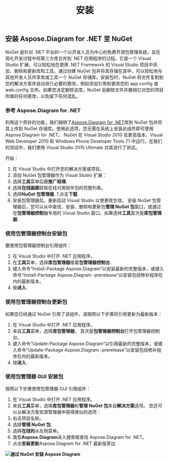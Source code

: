 ﻿---
title: 安装
type: docs
weight: 40
url: /zh/net/installation/
description: 本页介绍如何使用 Aspose.Diagram 库创建新的 visio。
---
## **安装 Aspose.Diagram for .NET 至 NuGet**
NuGet 是针对 .NET 平台的一个以开发人员为中心的免费开源包管理系统，旨在简化开发过程中将第三方库合并到 .NET 应用程序的过程。它是一个 Visual Studio 扩展，可以轻松地在使用 .NET Framework 的 Visual Studio 项目中添加、删除和更新库和工具。通过创建 NuGet 包并将其存储在其中，可以轻松地与其他开发人员共享库或工具一个 NuGet 存储库。安装包时，NuGet 将文件复制到您的解决方案并自动进行必要的更改，例如添加引用和更改您的 app.config 或 web.config 文件。如果您决定删除该库，NuGet 会删除文件并撤销它对您的项目所做的任何更改，以免留下任何混乱。
### **参考 Aspose.Diagram for .NET**
利用这个奇妙的功能，我们捆绑了[Aspose.Diagram for .NET](https://www.nuget.org/packages/Aspose.Diagram)库到 NuGet 包并将其上传到 NuGet 存储库。使用此选项，您无需在系统上安装此组件即可使用 Aspose.Diagram for .NET。 NuGet 在 Visual Studio 2010 及更高版本、Visual Web Developer 2010 和 Windows Phone Developer Tools 7.1 中运行。在我们的测试中，我们使用 Visual Studio 2015 Ultimate 对其进行了测试。

开始：

1. 在 Visual Studio 中打开您的解决方案或项目。
1. 添加 NuGet 包管理器作为 Visual Studio 扩展：
 1. 选择**工具**菜单后跟**推广经理**.
1. 选择**在线画廊**获取在线可用软件包的完整列表。
1. 选择**NuGet 包管理器**.
1.点击**下载**.
1. 安装包管理器后，重新启动 Visual Studio 以使更改生效。
安装 NuGet 包管理器后，您可以从中查找、安装、删除和更新包**管理 NuGet 包**窗口，或通过在**包管理器控制台**专用的 Visual Studio 窗口。如果选择**工具**其次是**库包管理器**.
### **使用包管理器控制台安装包**
要使用包管理器控制台引用组件：

1. 在 Visual Studio 中打开 .NET 应用程序。
1. 在**工具**菜单，选择**库包管理器**接着**包管理器控制台**.
1. 键入命令“Install-Package Aspose.Diagram”以安装最新的完整版本，或键入命令“Install-Package Aspose.Diagram -prerelease”以安装包括修补程序在内的最新版本。
1. 按**进入**.
### **使用包管理器控制台更新包**
如果您已经通过 NuGet 引用了该组件，请按照以下步骤将引用更新为最新版本：

1. 在 Visual Studio 中打开 .NET 应用程序。
1. 来自**工具**菜单，选择**库包管理器**， 其次是**包管理器控制台**打开包管理器控制台。
1. 键入命令“Update-Package Aspose.Diagram”以引用最新的完整版本，或键入命令“Update-Package Aspose.Diagram -prerelease”以安装包括修补程序在内的最新版本。
1. 按**进入**.
### **使用包管理器 GUI 安装包**
按照以下步骤使用包管理器 GUI 引用组件：

1. 在 Visual Studio 中打开 .NET 应用程序。
1. 来自**工具**菜单，选择**库包管理器**和**管理 NuGet 包**来自**解决方案**选项。
您还可以从解决方案资源管理器中获得类似的选项：
 1. 右击项目名称。
1. 选择**管理 NuGet 包**.
1. 选择**在线的**从左侧菜单。
1. 类型**Aspose.Diagram**进入搜索框查找 Aspose.Diagram for .NET。
1. 点击**安装更新**Aspose.Diagram for .NET 最新版旁边

**![通过 NuGet 安装 Aspose Diagram](instalthroughnuget.png)**
